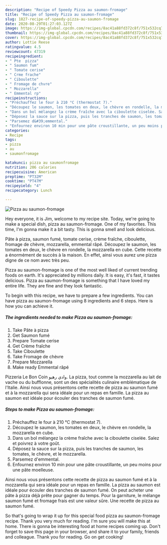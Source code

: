 ```yaml
---
description: "Recipe of Speedy Pizza au saumon-fromage"
title: "Recipe of Speedy Pizza au saumon-fromage"
slug: 1827-recipe-of-speedy-pizza-au-saumon-fromage
date: 2020-08-29T01:27:03.127Z
image: https://img-global.cpcdn.com/recipes/8ac41a88fd372c8f/751x532cq70/pizza-au-saumon-fromage-photo-principale-de-la-recette.jpg
thumbnail: https://img-global.cpcdn.com/recipes/8ac41a88fd372c8f/751x532cq70/pizza-au-saumon-fromage-photo-principale-de-la-recette.jpg
cover: https://img-global.cpcdn.com/recipes/8ac41a88fd372c8f/751x532cq70/pizza-au-saumon-fromage-photo-principale-de-la-recette.jpg
author: Lottie Reese
ratingvalue: 4.5
reviewcount: 47319
recipeingredient:
- " Pte  pizza"
- " Saumon fum"
- " Tomate cerise"
- " Crme frache"
- " Ciboulette"
- " Fromage de chvre"
- " Mozzarella"
- " Emmental rp"
recipeinstructions:
- "Préchauffez le four à 210 °C (thermostat 7)."
- "Découpez le saumon, les tomates en deux, le chèvre en rondelle, la mozzarella en cube."
- "Dans un bol mélangez la crème fraîche avec la ciboulette ciselée. Salez et poivrez à votre goût."
- "Déposez la sauce sur la pizza, puis les tranches de saumon, les tomates, le chèvre, et le mozzarella."
- "Parsemez d&#39;emmental."
- "Enfournez environ 10 min pour une pâte croustillante, un peu moins pour une pâte moelleuse."
categories:
- Recipe
tags:
- pizza
- au
- saumonfromage

katakunci: pizza au saumonfromage 
nutrition: 206 calories
recipecuisine: American
preptime: "PT32M"
cooktime: "PT47M"
recipeyield: "4"
recipecategory: Lunch

---
```



![Pizza au saumon-fromage](https://img-global.cpcdn.com/recipes/8ac41a88fd372c8f/751x532cq70/pizza-au-saumon-fromage-photo-principale-de-la-recette.jpg)

Hey everyone, it is Jim, welcome to my recipe site. Today, we're going to make a special dish, pizza au saumon-fromage. One of my favorites. This time, I'm gonna make it a bit tasty. This is gonna smell and look delicious.

Pâte à pizza, saumon fumé, tomate cerise, crème fraîche, ciboulette, fromage de chèvre, mozzarella, emmental râpé. Découpez le saumon, les tomates en deux, le chèvre en rondelle, la mozzarella en cube. Cette recette a énormément de succès à la maison. En effet, ainsi vous aurez une pizza digne de ce nom avec très peu.

Pizza au saumon-fromage is one of the most well liked of current trending foods on earth. It's appreciated by millions daily. It is easy, it's fast, it tastes delicious. Pizza au saumon-fromage is something that I have loved my entire life. They are fine and they look fantastic.


To begin with this recipe, we have to prepare a few ingredients. You can have pizza au saumon-fromage using 8 ingredients and 6 steps. Here is how you can achieve it.

<!--inarticleads1-->

##### The ingredients needed to make Pizza au saumon-fromage:

1. Take  Pâte à pizza
1. Get  Saumon fumé
1. Prepare  Tomate cerise
1. Get  Crème fraîche
1. Take  Ciboulette
1. Take  Fromage de chèvre
1. Prepare  Mozzarella
1. Make ready  Emmental râpé


Pizzeria Le Bon Coin وادي رهيو. La pizza, tout comme la mozzarella au lait de vache ou du bufflonne, sont un des spécialités culinaire emblématique de l&#39;Italie. Ainsi nous vous présentons cette recette de pizza au saumon fumé et à la mozzarella qui sera idéale pour un repas en famille. La pizza au saumon est idéale pour écouler des tranches de saumon fumé. 

<!--inarticleads2-->

##### Steps to make Pizza au saumon-fromage:

1. Préchauffez le four à 210 °C (thermostat 7).
1. Découpez le saumon, les tomates en deux, le chèvre en rondelle, la mozzarella en cube.
1. Dans un bol mélangez la crème fraîche avec la ciboulette ciselée. Salez et poivrez à votre goût.
1. Déposez la sauce sur la pizza, puis les tranches de saumon, les tomates, le chèvre, et le mozzarella.
1. Parsemez d&#39;emmental.
1. Enfournez environ 10 min pour une pâte croustillante, un peu moins pour une pâte moelleuse.


Ainsi nous vous présentons cette recette de pizza au saumon fumé et à la mozzarella qui sera idéale pour un repas en famille. La pizza au saumon est idéale pour écouler des tranches de saumon fumé. On peut acheter une pâte à pizza déjà prête pour gagner du temps. Pour la garniture, le mélange saumon fumé et fromage frais est une valeur sûre. Une recette de pizza au saumon fumé. 

So that's going to wrap it up for this special food pizza au saumon-fromage recipe. Thank you very much for reading. I'm sure you will make this at home. There is gonna be interesting food at home recipes coming up. Don't forget to save this page in your browser, and share it to your family, friends and colleague. Thank you for reading. Go on get cooking!
